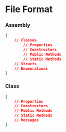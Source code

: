 # File Format

### Assembly
``` json
{
    // Classes
        // Properties
        // Constructors
        // Public Methods
        // Static Methods
    // Structs
    // Enumerations
}
```

### Class
``` json
{
    // Properties
    // Constructors
    // Public Methods
    // Static Methods
    // Messages
}
```
